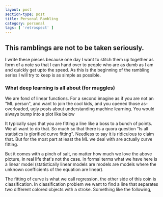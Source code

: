 ```yaml
---
layout: post
section-type: post
title: Personal Rambling
category: personal
tags: [ 'retrospect' ]
---
```


## This ramblings are not to be taken seriously.
I write these pieces because one day I want to stitch them up together as form of a note so that I can hand over
to people who are as dumb as I am and quickly get upto the speed. As this is the beginning of the rambling series
I will try to keep is as simple as possible. 

### What deep learning is all about (for muggles) 

We are fond of linear functions. For a second imagine as if you are not an "ML person", and want to join the cool kids, and you opened those as-overloaded, ugly posts about understanding machine learning. You would always bump into a plot like below  

[](cool_ml.png?raw=true)

It typically says that you are fitting a line like a boss to a bunch of points. We all want to do that. So much so that there is a quora question "Is all statistics is glorified curve fitting". Needless to say it is ridiculous to claim that. But for the most part at least the ML we deal with are actually curve fitting. 

But it comes with a pinch of salt, no matter how much we love the above picture, in real life that's not the case. In formal terms what we have here is a linear model (statistically linear models are models are models where the unknown coefficients of the equation are linear). 

The fitting of curve is what we call regression, the other side of this coin is classification. In classification problem we want to find a line that separates two different colored objects with a stroke. Something like the following, 

[]()

